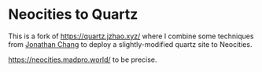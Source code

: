 # Neocities to Quartz

This is a fork of https://quartz.jzhao.xyz/ where I combine some techniques from [Jonathan Chang](https://jonathanchang.org/blog/deploying-your-static-site-to-neocities-using-github-actions/) to deploy a slightly-modified quartz site to Neocities. 

https://neocities.madpro.world/ to be precise.
